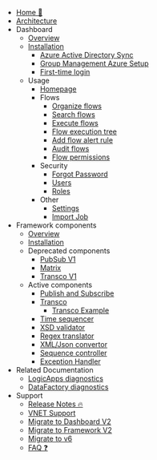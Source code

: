 <!-- markdownlint-disable -->

* [Home 🏡](/)
* [Architecture](/architecture/architecture-diagram.md)
* Dashboard
  * [Overview](/dashboard/dashboard.md)
  * [Installation](/dashboard/installation/dashboard-installation.md)
    * [Azure Active Directory Sync](/dashboard/azureADSetup.md)
    * [Group Management Azure Setup](/dashboard/groupmanagement.md)
    * [First-time login](/dashboard/setup.md)
  * Usage
    * [Homepage](/dashboard/home.md)
    * Flows
      * [Organize flows](/dashboard/foldersflows.md)
      * [Search flows](/dashboard/search.md)
      * [Execute flows](/dashboard/messagehandling.md)
      * [Flow execution tree](/dashboard/executiontree.md)
      * [Add flow alert rule](/dashboard/alerting.md)
      * [Audit flows](/dashboard/flowauditing.md)
      * [Flow permissions](/dashboard/foldermanagement.md)
    * Security
      * [Forgot Password](/dashboard/forgotpassword.md)
      * [Users](/dashboard/usermanagement.md)
      * [Roles](/dashboard/role-management.md)
    * Other
      * [Settings](/dashboard/settings.md)
      * [Import Job](/dashboard/importjob.md)
* Framework components
  * [Overview](/framework/framework.md)
  * [Installation](/framework/installation/framework-installation.md)
  * Deprecated components
    * [PubSub V1](/framework/components/pubsub.md)
    * [Matrix](/framework/components/matrix.md)
    * [Transco V1](/framework/components/transco.md)
  * Active components
    * [Publish and Subscribe](/framework/components/pubsubV2.md)
    * [Transco](/framework/components/transcoV2.md)
      * [Transco Example](/framework/components/transcoV2-Example.md)
    * [Time sequencer](/framework/components/timesequencer.md)
    * [XSD validator](/framework/components/xsd-validator.md)
    * [Regex translator](/framework/components/regextranslation.md)
    * [XML/Json convertor](/framework/components/xmljsonconverter.md)
    * [Sequence controller](/framework/components/sequencecontroller.md)
    * [Exception Handler](/framework/components/exceptionHandler.md)
* Related Documentation
  * [LogicApps diagnostics](/framework/logicappsdiagnostics.md)
  * [DataFactory diagnostics](/framework/datafactorydiagnostics.md)
* Support
  * [Release Notes 🔥](https://github.com/invictus-integration/docs-ifa/releases)
  * [VNET Support](/dashboard/installation/dashboard-vnet.md)
  * [Migrate to Dashboard V2](/dashboard/installation/dashboard-migration.md)
  * [Migrate to Framework V2](/framework/installation/framework-migration.md)
  * [Migrate to v6](/support/v6-migration.md)
  * [FAQ ❓](/dashboard/support/faq.md)

